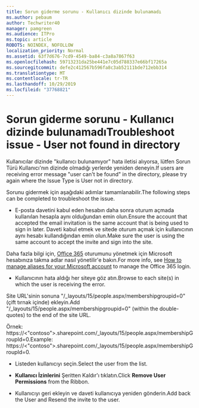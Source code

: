```yaml
---
title: Sorun giderme sorunu - Kullanıcı dizinde bulunamadı
ms.author: pebaum
author: Techwriter40
manager: pamgreen
ms.audience: ITPro
ms.topic: article
ROBOTS: NOINDEX, NOFOLLOW
localization_priority: Normal
ms.assetid: 63f7d676-7cd9-4549-ba84-c3a8a7867f63
ms.openlocfilehash: 59713231da25be441e7c05d788337e66bf17265a
ms.sourcegitcommit: defe2c412567b596fa8c3ab52111bde712ebb314
ms.translationtype: MT
ms.contentlocale: tr-TR
ms.lasthandoff: 10/29/2019
ms.locfileid: "37768821"
---
```

# <a name="troubleshoot-issue---user-not-found-in-directory"></a><span data-ttu-id="a1c4f-102">Sorun giderme sorunu - Kullanıcı dizinde bulunamadı</span><span class="sxs-lookup"><span data-stu-id="a1c4f-102">Troubleshoot issue - User not found in directory</span></span>

<span data-ttu-id="a1c4f-103">Kullanıcılar dizinde "kullanıcı bulunamıyor" hata iletisi alıyorsa, lütfen Sorun Türü Kullanıcı'nın dizinde olmadığı yerlerde yeniden deneyin.</span><span class="sxs-lookup"><span data-stu-id="a1c4f-103">If users are receiving error message "user can't be found" in the directory, please try again where the Issue Type is User not in directory.</span></span>

<span data-ttu-id="a1c4f-104">Sorunu gidermek için aşağıdaki adımlar tamamlanabilir.</span><span class="sxs-lookup"><span data-stu-id="a1c4f-104">The following steps can be completed to troubleshoot the issue.</span></span>

- <span data-ttu-id="a1c4f-105">E-posta davetini kabul eden hesabın daha sonra oturum açmada kullanılan hesapla aynı olduğundan emin olun.</span><span class="sxs-lookup"><span data-stu-id="a1c4f-105">Ensure the account that accepted the email invitation is the same account that is being used to sign in later.</span></span> <span data-ttu-id="a1c4f-106">Daveti kabul etmek ve sitede oturum açmak için kullanıcının aynı hesabı kullandığından emin olun.</span><span class="sxs-lookup"><span data-stu-id="a1c4f-106">Make sure the user is using the same account to accept the invite and sign into the site.</span></span> 

<span data-ttu-id="a1c4f-107">Daha fazla bilgi için, [Office 365</a> oturumunu yönetmek için Microsoft hesabınıza takma adlar nasıl yönetilir'](https://support.microsoft.com/help/12407/microsoft-account-how-to-manage-aliases)e bakın.</span><span class="sxs-lookup"><span data-stu-id="a1c4f-107">For more info, see [How to manage aliases for your Microsoft account</a> to manage the Office 365 login](https://support.microsoft.com/help/12407/microsoft-account-how-to-manage-aliases).</span></span> 

- <span data-ttu-id="a1c4f-108">Kullanıcının hata aldığı her siteye göz atın.</span><span class="sxs-lookup"><span data-stu-id="a1c4f-108">Browse to each site(s) in which the user is receiving the error.</span></span> 

<span data-ttu-id="a1c4f-109">Site URL'sinin sonuna "/_layouts/15/people.aspx/membershipgroupid=0" (çift tırnak içinde) ekleyin.</span><span class="sxs-lookup"><span data-stu-id="a1c4f-109">Add "/_layouts/15/people.aspx/membershipgroupid=0" (within the double-quotes) to the end of the site URL.</span></span> 

<span data-ttu-id="a1c4f-110">Örnek: https://<"contoso">.sharepoint.com/_layouts/15/people.aspx/membershipGroupId=0.</span><span class="sxs-lookup"><span data-stu-id="a1c4f-110">Example: https://<"contoso">.sharepoint.com/_layouts/15/people.aspx/membershipGroupId=0.</span></span>

- <span data-ttu-id="a1c4f-111">Listeden kullanıcıyı seçin.</span><span class="sxs-lookup"><span data-stu-id="a1c4f-111">Select the user from the list.</span></span>

- <span data-ttu-id="a1c4f-112">**Kullanıcı İzinlerini** Şeritten Kaldır'ı tıklatın.</span><span class="sxs-lookup"><span data-stu-id="a1c4f-112">Click **Remove User Permissions** from the Ribbon.</span></span> 
-  <span data-ttu-id="a1c4f-113">Kullanıcıyı geri ekleyin ve daveti kullanıcıya yeniden gönderin.</span><span class="sxs-lookup"><span data-stu-id="a1c4f-113">Add back the User and Resend the invite to the user.</span></span>

